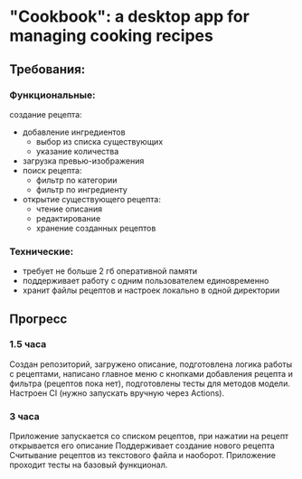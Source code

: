 # "Cookbook": a desktop app for managing cooking recipes

## Требования:
### Функциональные:
создание рецепта:
- добавление ингредиентов 
  - выбор из списка существующих
  - указание количества
- загрузка превью-изображения
- поиск рецепта:
  - фильтр по категории
  - фильтр по ингредиенту
- открытие существующего рецепта:
  - чтение описания
  - редактирование
  - хранение созданных рецептов
### Технические:
- требует не больше 2 гб оперативной памяти
- поддерживает работу с одним пользователем единовременно
- хранит файлы рецептов и настроек локально в одной директории

## Прогресс
### 1.5 часа
Создан репозиторий, загружено описание, подготовлена логика работы с рецептами, написано главное меню с кнопками добавления рецепта и фильтра (рецептов пока нет), подготовлены тесты для методов модели. Настроен CI (нужно запускать вручную через Actions).
### 3 часа
Приложение запускается со списком рецептов, при нажатии на рецепт открывается его описание
Поддерживает создание нового рецепта
Считывание рецептов из текстового файла и наоборот.
Приложение проходит тесты на базовый функционал.

